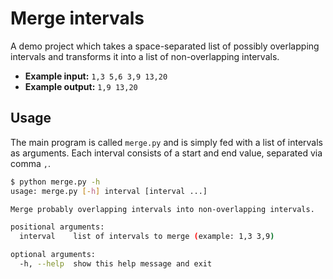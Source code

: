 # Merge intervals

A demo project which takes a space-separated list of possibly overlapping intervals and transforms it into a list of non-overlapping intervals.

* **Example input:** `1,3 5,6 3,9 13,20`
* **Example output:** `1,9 13,20`

## Usage

The main program is called `merge.py` and is simply fed with a list of intervals as arguments.
Each interval consists of a start and end value, separated via comma `,`.

```bash
$ python merge.py -h
usage: merge.py [-h] interval [interval ...]

Merge probably overlapping intervals into non-overlapping intervals.

positional arguments:
  interval    list of intervals to merge (example: 1,3 3,9)

optional arguments:
  -h, --help  show this help message and exit
```
